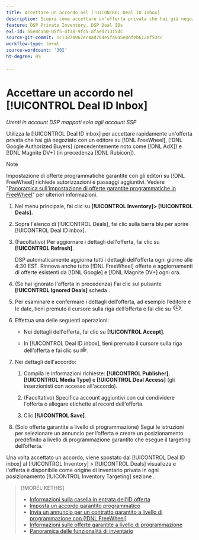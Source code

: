 ```yaml
---
title: Accettare un accordo nel [!UICONTROL Deal ID Inbox]
description: Scopri come accettare un’offerta privata che hai già negoziato con un editore su [!DNL FreeWheel], [!DNL Google Authorized Buyers] (precedentemente noto come [!DNL AdX]), and [!DNL Magnite DV+] (in precedenza [!DNL Rubicon]) mediante la casella in entrata dell’ID offerta.
feature: DSP Private Inventory, DSP Deal IDs
exl-id: 55e8ca50-05f5-4f38-9fd5-afaed71315dc
source-git-commit: 1c13874967ec4ad264e5fa6a5e0dfeb6120f53cc
workflow-type: tm+mt
source-wordcount: '302'
ht-degree: 0%

---
```


# Accettare un accordo nel [!UICONTROL Deal ID Inbox]

*Utenti in account DSP mappati solo agli account SSP*

Utilizza la [!UICONTROL Deal ID inbox] per accettare rapidamente un&#39;offerta privata che hai già negoziato con un editore su [!DNL FreeWheel], [!DNL Google Authorized Buyers] (precedentemente noto come [!DNL AdX]) e [!DNL Magnite DV+] (in precedenza [!DNL Rubicon]).

>[!NOTE]
>
>Impostazione di offerte programmatiche garantite con gli editori su [!DNL FreeWheel] richiede autorizzazioni e passaggi aggiuntivi. Vedere &quot;[Panoramica sull&#39;impostazione di offerte garantite programmatiche in FreeWheel](freewheel-overview.md)&quot; per ulteriori informazioni.

1. Nel menu principale, fai clic su **[!UICONTROL Inventory]> [!UICONTROL Deals].**

1. Sopra l&#39;elenco di [!UICONTROL Deals], fai clic sulla barra blu per aprire [!UICONTROL Deal ID inbox].

1. (Facoltativo) Per aggiornare i dettagli dell&#39;offerta, fai clic su **[!UICONTROL Refresh]**.

   DSP automaticamente aggiorna tutti i dettagli dell&#39;offerta ogni giorno alle 4:30 EST. Rinnova anche tutto [!DNL FreeWheel] offerte e aggiornamenti di offerte esistenti da [!DNL Google] e [!DNL Magnite DV+] ogni ora.

1. (Se hai ignorato l&#39;offerta in precedenza) Fai clic sul pulsante **[!UICONTROL Ignored Deals]** scheda .

1. Per esaminare e confermare i dettagli dell’offerta, ad esempio l’editore e le date, tieni premuto il cursore sulla riga dell’offerta e fai clic su ![Revisione](/help/dsp/assets/review.png).

1. Effettua una delle seguenti operazioni:

   * Nei dettagli dell&#39;offerta, fai clic su **[!UICONTROL Accept]**.

   * In [!UICONTROL Deal ID inbox], tieni premuto il cursore sulla riga dell’offerta e fai clic su ![Accetta](/help/dsp/assets/accept.png).

1. Nei dettagli dell&#39;accordo:
   1. Compila le informazioni richieste: **[!UICONTROL Publisher]**, **[!UICONTROL Media Type]** e **[!UICONTROL Deal Access]** (gli inserzionisti con accesso all&#39;accordo).
   1. (Facoltativo) Specifica account aggiuntivi con cui condividere l&#39;offerta o allegare etichette al record dell&#39;offerta.

   1. Clic **[!UICONTROL Save]**.

1. (Solo offerte garantite a livello di programmazione) Segui le istruzioni per selezionare un annuncio per l’offerta e creare un posizionamento predefinito a livello di programmazione garantito che esegue il targeting dell’offerta.

Una volta accettato un accordo, viene spostato dal [!UICONTROL Deal ID inbox] al [!UICONTROL Inventory] > [!UICONTROL Deals] visualizza e l&#39;offerta è disponibile come origine di inventario privata in ogni posizionamento [!UICONTROL Inventory Targeting] sezione .

>[!MORELIKETHIS]
>
>* [Informazioni sulla casella in entrata dell’ID offerta](deal-id-inbox-about.md)
>* [Imposta un accordo garantito programmatico](programmatic-guaranteed-set-up.md)
>* [Invia un annuncio per un contratto garantito a livello di programmazione con [!DNL FreeWheel]](freewheel-submit.md)
>* [Informazioni sulle offerte garantite a livello di programmazione](programmatic-guaranteed-about.md)
>* [Panoramica delle funzionalità di inventario](inventory-overview.md)

